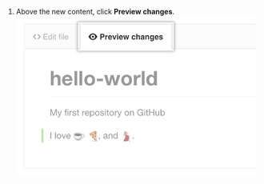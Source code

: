 1. Above the new content, click **Preview changes**.
![File preview button](/assets/images/help/repository/edit-readme-preview-changes.png)

